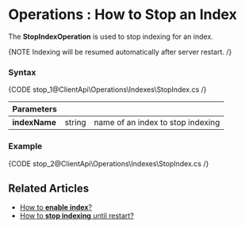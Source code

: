 ﻿# Operations : How to Stop an Index

The **StopIndexOperation** is used to stop indexing for an index. 

{NOTE Indexing will be resumed automatically after server restart. /}

### Syntax

{CODE stop_1@ClientApi\Operations\Indexes\StopIndex.cs /}

| Parameters | | |
| ------------- | ------------- | ----- |
| **indexName** | string | name of an index to stop indexing |

### Example

{CODE stop_2@ClientApi\Operations\Indexes\StopIndex.cs /}

## Related Articles

- [How to **enable index**?](../../../../client-api/operations/maintenance/indexes/enable-index)
- [How to **stop indexing** until restart?](../../../../client-api/operations/maintenance/indexes/stop-indexing)
